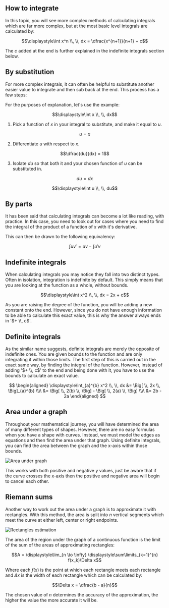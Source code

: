 ## How to integrate

In this topic, you will see more complex methods of calculating integrals which are far more complex, but at the most basic level integrals are calculated by:

$$\displaystyle\int x^n \\, \\, dx = \dfrac{x^{n+1}}{n+1} + c$$

The $c$ added at the end is further explained in the indefinite integrals section below.

## By substitution

For more complex integrals, it can often be helpful to substitute another easier value to integrate and then sub back at the end. This process has a few steps:

For the purposes of explanation, let's use the example:

$$\displaystyle\int x \\, \\, dx$$

1. Pick a function of $x$ in your integral to substitute, and make it equal to $u$.

$$u = x$$

2. Differentiate $u$ with respect to $x$.

$$\dfrac{du}{dx} = 1$$

3. Isolate $du$ so that both it and your chosen function of $u$ can be substituted in.

$$du = dx$$

$$\displaystyle\int u \\, \\, du$$

## By parts

It has been said that calculating integrals can become a lot like reading, with practice. In this case, you need to look out for cases where you need to find the integral of the product of a function of $x$ with it's derivative.

This can then be drawn to the following equivalency:

$$\displaystyle\int uv' = uv - \displaystyle\int u'v$$

## Indefinite integrals

When calculating integrals you may notice they fall into two distinct types. Often in isolation, integration is indefinite by default. This simply means that you are looking at the function as a whole, without bounds.

$$\displaystyle\int x^2 \\, \\, dx = 2x + c$$

As you are raising the degree of the function, you will be adding a new constant onto the end. However, since you do not have enough information to be able to calculate this exact value, this is why the answer always ends in '$+ \\, c$'.

## Definite integrals

As the similar name suggests, definite integrals are merely the opposite of indefinite ones. You are given bounds to the function and are only integrating it within those limits. The first step of this is carried out in the exact same way, by finding the integral of the function. However, instead of adding '$+ \\, c$' to the end and being done with it, you have to use the bounds to calculate an exact value.

$$
\begin{aligned}
\displaystyle\int_{a}^{b} x^2 \\, \\, dx &= \Big[ \\, 2x \\, \Big]_{a}^{b} \\\\
&= \Big[ \\, 2(b) \\, \Big] - \Big[ \\, 2(a) \\, \Big] \\\\
&= 2b - 2a
\end{aligned}
$$

## Area under a graph

Throughout your mathematical journey, you will have determined the area of many different types of shapes. However, there are no easy formulas when you have a shape with curves. Instead, we must model the edges as equations and then find the area under that graph. Using definite integrals, you can find the area between the graph and the x-axis within those bounds.

![Area under graph](/img/area-under-graph.svg)

This works with both positive and negative $y$ values, just be aware that if the curve crosses the x-axis then the positive and negative area will begin to cancel each other.

## Riemann sums

Another way to work out the area under a graph is to approximate it with rectangles. With this method, the area is split into $n$ vertical segments which meet the curve at either left, center or right endpoints.

![Rectangles estimation](/img/rectangles.svg)

The area of the region under the graph of a continuous function is the limit of the sum of the areas of approximating rectangles:

$$A = \displaystyle\lim_{n \to \infty} \displaystyle\sum\limits_{k=1}^{n} f(x_k)\Delta x$$

Where each $f(x)$ is the point at which each rectangle meets each rectangle and $\Delta x$ is the width of each rectangle which can be calculated by:

$$\Delta x = \dfrac{b - a}{n}$$

The chosen value of $n$ determines the accuracy of the approximation, the higher the value the more accurate it will be.

<!-- ## Proper & inproper intrgrals -->

